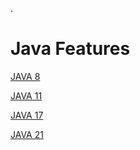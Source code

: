 .
# Java Features
[JAVA 8](./src/Java8/Java8.md)

[JAVA 11](./src/Java11/java11.md)

[JAVA 17](./src/Java17/Java17.md)

[JAVA 21](./src/Java21/java21.md)